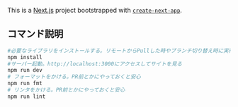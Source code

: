 This is a [Next.js](https://nextjs.org/) project bootstrapped with [`create-next-app`](https://github.com/vercel/next.js/tree/canary/packages/create-next-app).

## コマンド説明

```bash
#必要なライブラリをインストールする。リモートからPullした時やブランチ切り替え時に実行すること(新しいライブラリがインストールされているかも)
npm install
#サーバー起動。http://localhost:3000にアクセスしてサイトを見る
npm run dev
# フォーマットをかける。PR前とかにやっておくと安心
npm run fmt
# リンタをかける。PR前とかにやっておくと安心
npm run lint
```
